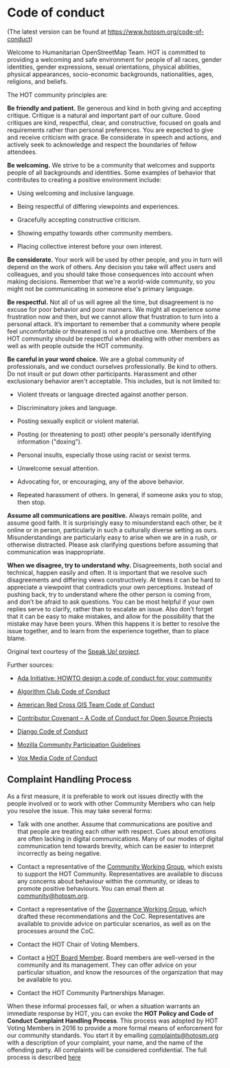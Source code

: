 # Code of conduct

(The latest version can be found at <https://www.hotosm.org/code-of-conduct>)

Welcome to Humanitarian OpenStreetMap Team. HOT is committed to providing a welcoming and safe environment for people of all races, gender identities, gender expressions, sexual orientations, physical abilities, physical appearances, socio-economic backgrounds, nationalities, ages, religions, and beliefs.

The HOT community principles are:

**Be friendly and patient.** Be generous and kind in both giving and accepting critique. Critique is a natural and important part of our culture. Good critiques are kind, respectful, clear, and constructive, focused on goals and requirements rather than personal preferences. You are expected to give and receive criticism with grace. Be considerate in speech and actions, and actively seek to acknowledge and respect the boundaries of fellow attendees.

**Be welcoming.** We strive to be a community that welcomes and supports people of all backgrounds and identities. Some examples of behavior that contributes to creating a positive environment include:

- Using welcoming and inclusive language.

- Being respectful of differing viewpoints and experiences.

- Gracefully accepting constructive criticism.

- Showing empathy towards other community members.

- Placing collective interest before your own interest.

**Be considerate.** Your work will be used by other people, and you in turn will depend on the work of others. Any decision you take will affect users and colleagues, and you should take those consequences into account when making decisions. Remember that we're a world-wide community, so you might not be communicating in someone else's primary language.

**Be respectful.** Not all of us will agree all the time, but disagreement is no excuse for poor behavior and poor manners. We might all experience some frustration now and then, but we cannot allow that frustration to turn into a personal attack. It’s important to remember that a community where people feel uncomfortable or threatened is not a productive one. Members of the HOT community should be respectful when dealing with other members as well as with people outside the HOT community.

**Be careful in your word choice.** We are a global community of professionals, and we conduct ourselves professionally. Be kind to others. Do not insult or put down other participants. Harassment and other exclusionary behavior aren't acceptable. This includes, but is not limited to:

- Violent threats or language directed against another person.

- Discriminatory jokes and language.

- Posting sexually explicit or violent material.

- Posting (or threatening to post) other people's personally identifying information ("doxing").

- Personal insults, especially those using racist or sexist terms.

- Unwelcome sexual attention.

- Advocating for, or encouraging, any of the above behavior.

- Repeated harassment of others. In general, if someone asks you to stop, then stop.

**Assume all communications are positive.** Always remain polite, and assume good faith. It is surprisingly easy to misunderstand each other, be it online or in person, particularly in such a culturally diverse setting as ours. Misunderstandings are particularly easy to arise when we are in a rush, or otherwise distracted. Please ask clarifying questions before assuming that communication was inappropriate.

**When we disagree, try to understand why.** Disagreements, both social and technical, happen easily and often. It is important that we resolve such disagreements and differing views constructively. At times it can be hard to appreciate a viewpoint that contradicts your own perceptions. Instead of pushing back, try to understand where the other person is coming from, and don’t be afraid to ask questions. You can be most helpful if your own replies serve to clarify, rather than to escalate an issue. Also don’t forget that it can be easy to make mistakes, and allow for the possibility that the mistake may have been yours. When this happens it is better to resolve the issue together, and to learn from the experience together, than to place blame.

Original text courtesy of the [Speak Up! project](http://web.archive.org/web/20141109123859/http://speakup.io/coc.html).

Further sources:

- [Ada Initiative: HOWTO design a code of conduct for your community](https://adainitiative.org/2014/02/18/howto-design-a-code-of-conduct-for-your-community/)

- [Algorithm Club Code of Conduct](https://github.com/drtortoise/critical-algorithm-studies/blob/master/code-of-conduct.md)

- [American Red Cross GIS Team Code of Conduct](https://github.com/AmericanRedCross/team-code-of-conduct)

- [Contributor Covenant – A Code of Conduct for Open Source Projects](http://contributor-covenant.org/)

- [Django Code of Conduct](https://www.djangoproject.com/conduct/)

- [Mozilla Community Participation Guidelines](https://www.mozilla.org/en-US/about/governance/policies/participation/)

- [Vox Media Code of Conduct](http://code-of-conduct.voxmedia.com/)

## Complaint Handling Process

As a first measure, it is preferable to work out issues directly with the people involved or to work with other Community Members who can help you resolve the issue. This may take several forms:

- Talk with one another. Assume that communications are positive and that people are treating each other with respect. Cues about emotions are often lacking in digital communications. Many of our modes of digital communication tend towards brevity, which can be easier to interpret incorrectly as being negative.

- Contact a representative of the [Community Working Group](https://www.hotosm.org/community/working-groups/), which exists to support the HOT Community. Representatives are available to discuss any concerns about behaviour within the community, or ideas to promote positive behaviours. You can email them at [community@hotosm.org](mailto:community@hotosm.org).

- Contact a representative of the [Governance Working Group](https://www.hotosm.org/community/working-groups/), which drafted these recommendations and the CoC. Representatives are available to provide advice on particular scenarios, as well as on the processes around the CoC.

- Contact the HOT Chair of Voting Members.

- Contact a [HOT Board Member](https://www.hotosm.org/board). Board members are well-versed in the community and its management. They can offer advice on your particular situation, and know the resources of the organization that may be available to you.

- Contact the HOT Community Partnerships Manager.

When these informal processes fail, or when a situation warrants an immediate response by HOT, you can evoke the **HOT Policy and Code of Conduct Complaint Handling Process**. This process was adopted by HOT Voting Members in 2016 to provide a more formal means of enforcement for our community standards. You start it by emailing [complaints@hotosm.org](mailto:compaints@hotosm.org) with a description of your complaint, your name, and the name of the offending party. All complaints will be considered confidential. The full process is described [here](https://docs.google.com/document/d/1xb-SPADtSbgwl6mAgglHMPHpknt-E7lKRoIcSbW431A/edit)
